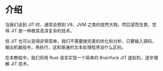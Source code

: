 # 介绍

当我们谈到 JIT 时，通常会想到 V8、JVM 之类的庞然大物，然后望而生畏，觉得 JIT 是一种极其高深复杂的技术。

但 JIT 也可以变得非常简单，我们不需要做完善的优化和分析，只要输入源码，输出机器指令，再执行，这和普通的文本处理程序没什么区别。

在本教程中，我们将用 Rust 语言实现一个简单的 Brainfuck JIT 虚拟机，逐步理解 JIT 技术。
